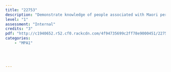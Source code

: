 ```yaml
---
title: "22753"
description: "Demonstrate knowledge of people associated with Maori performing arts"
level: "1"
assessment: "Internal"
credits: "3"
pdf: "http://c1940652.r52.cf0.rackcdn.com/4f94735699c2ff78e9000451/22753.pdf"
categories:
    - "MPA1"
    
    
    
    
---
```

